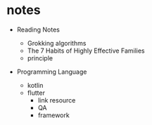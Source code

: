 # notes

* Reading Notes
  
  * Grokking algorithms
  * The 7 Habits of Highly Effective Families
  * principle
  
* Programming Language
  * kotlin
  * flutter
    * link resource
    * QA
    * framework




